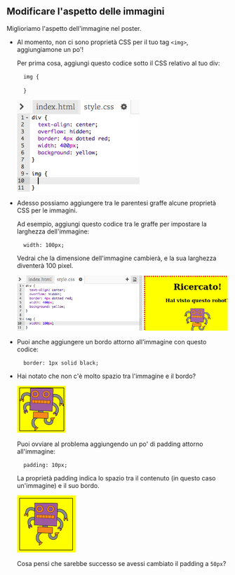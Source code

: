 ## Modificare l'aspetto delle immagini

Miglioriamo l'aspetto dell'immagine nel poster.

+ Al momento, non ci sono proprietà CSS per il tuo tag `<img>`, aggiungiamone un po'!
    
    Per prima cosa, aggiungi questo codice sotto il CSS relativo al tuo div:
    
        img {
        
        }
        
    
    ![schermata](images/wanted-img-css.png)

+ Adesso possiamo aggiungere tra le parentesi graffe alcune proprietà CSS per le immagini.
    
    Ad esempio, aggiungi questo codice tra le graffe per impostare la larghezza dell'immagine:
    
        width: 100px;
        
    
    Vedrai che la dimensione dell'immagine cambierà, e la sua larghezza diventerà 100 pixel.
    
    ![schermata](images/wanted-img-width.png)

+ Puoi anche aggiungere un bordo attorno all'immagine con questo codice:
    
        border: 1px solid black;
        

+ Hai notato che non c'è molto spazio tra l'immagine e il bordo?
    
    ![schermata](images/wanted-img-border.png)
    
    Puoi ovviare al problema aggiungendo un po' di padding attorno all'immagine:
    
        padding: 10px;
        
    
    La proprietà padding indica lo spazio tra il contenuto (in questo caso un'immagine) e il suo bordo.
    
    ![schermata](images/wanted-img-padding.png)
    
    Cosa pensi che sarebbe successo se avessi cambiato il padding a `50px`?